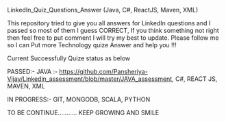 LinkedIn_Quiz_Questions_Answer (Java, C#, ReactJS, Maven, XML)

This repository tried to give you all answers for LinkedIn questions and I passed so most of them I guess CORRECT, If you think something not right then feel free to put comment I will try my best to update. Please follow me so I can Put more Technology quize Answer and help you !!!

Current Successfully Quize status as below

PASSED:- 
JAVA :- https://github.com/Pansheriya-Vijay/Linkedin_assessment/blob/master/JAVA_assessment, 
C#, 
REACT JS, 
MAVEN, 
XML

IN PROGRESS:- GIT, MONGODB, SCALA, PYTHON

TO BE CONTINUE........... KEEP GROWING AND SMILE
